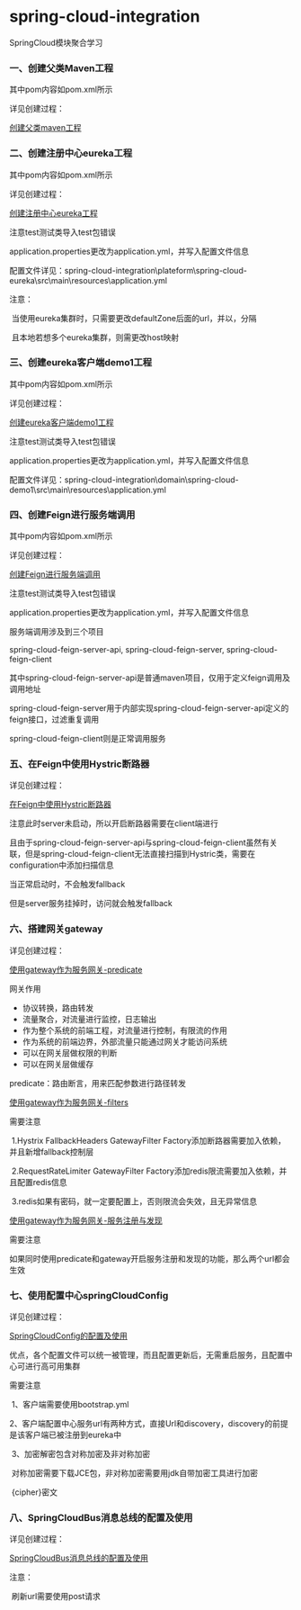 # spring-cloud-integration
SpringCloud模块聚合学习

### 一、创建父类Maven工程

其中pom内容如pom.xml所示

详见创建过程：

[创建父类maven工程](https://blog.csdn.net/qq_43479628/article/details/113863725)

### 二、创建注册中心eureka工程

其中pom内容如pom.xml所示

详见创建过程：

[创建注册中心eureka工程](https://blog.csdn.net/qq_43479628/article/details/113865942)

注意test测试类导入test包错误

application.properties更改为application.yml，并写入配置文件信息

配置文件详见：spring-cloud-integration\plateform\spring-cloud-eureka\src\main\resources\application.yml

注意：

​	当使用eureka集群时，只需要更改defaultZone后面的url，并以，分隔

​	且本地若想多个eureka集群，则需更改host映射

### 三、创建eureka客户端demo1工程

其中pom内容如pom.xml所示

详见创建过程：

[创建eureka客户端demo1工程](https://blog.csdn.net/qq_43479628/article/details/113868969)

注意test测试类导入test包错误

application.properties更改为application.yml，并写入配置文件信息

配置文件详见：spring-cloud-integration\domain\spring-cloud-demo1\src\main\resources\application.yml

### 四、创建Feign进行服务端调用

其中pom内容如pom.xml所示

详见创建过程：

[创建Feign进行服务端调用](https://blog.csdn.net/qq_43479628/article/details/113876501)

注意test测试类导入test包错误

application.properties更改为application.yml，并写入配置文件信息

服务端调用涉及到三个项目

spring-cloud-feign-server-api, spring-cloud-feign-server, spring-cloud-feign-client

其中spring-cloud-feign-server-api是普通maven项目，仅用于定义feign调用及调用地址

spring-cloud-feign-server用于内部实现spring-cloud-feign-server-api定义的feign接口，过滤重复调用

spring-cloud-feign-client则是正常调用服务

### 五、在Feign中使用Hystric断路器

详见创建过程：

[在Feign中使用Hystric断路器](https://blog.csdn.net/qq_43479628/article/details/113880242)

注意此时server未启动，所以开启断路器需要在client端进行

且由于spring-cloud-feign-server-api与spring-cloud-feign-client虽然有关联，但是spring-cloud-feign-client无法直接扫描到Hystric类，需要在configuration中添加扫描信息

当正常启动时，不会触发fallback

但是server服务挂掉时，访问就会触发fallback

### 六、搭建网关gateway

详见创建过程：

[使用gateway作为服务网关-predicate](https://blog.csdn.net/qq_43479628/article/details/113882426)

网关作用

- 协议转换，路由转发
- 流量聚合，对流量进行监控，日志输出
- 作为整个系统的前端工程，对流量进行控制，有限流的作用
- 作为系统的前端边界，外部流量只能通过网关才能访问系统
- 可以在网关层做权限的判断
- 可以在网关层做缓存

predicate：路由断言，用来匹配参数进行路径转发

[使用gateway作为服务网关-filters](https://blog.csdn.net/qq_43479628/article/details/113939461)

需要注意

​	1.Hystrix FallbackHeaders GatewayFilter Factory添加断路器需要加入依赖，并且新增fallback控制层

​	2.RequestRateLimiter GatewayFilter Factory添加redis限流需要加入依赖，并且配置redis信息

​	3.redis如果有密码，就一定要配置上，否则限流会失效，且无异常信息

[使用gateway作为服务网关-服务注册与发现](https://blog.csdn.net/qq_43479628/article/details/114011123)

需要注意

​	如果同时使用predicate和gateway开启服务注册和发现的功能，那么两个url都会生效

### 七、使用配置中心springCloudConfig

详见创建过程：

[SpringCloudConfig的配置及使用](https://blog.csdn.net/qq_43479628/article/details/114021607)

优点，各个配置文件可以统一被管理，而且配置更新后，无需重启服务，且配置中心可进行高可用集群

需要注意

​	1、客户端需要使用bootstrap.yml

​	2、客户端配置中心服务url有两种方式，直接Url和discovery，discovery的前提是该客户端已被注册到eureka中

​	3、加密解密包含对称加密及非对称加密

​	对称加密需要下载JCE包，非对称加密需要用jdk自带加密工具进行加密

​	{cipher}密文

### 八、SpringCloudBus消息总线的配置及使用

详见创建过程：

[SpringCloudBus消息总线的配置及使用](https://blog.csdn.net/qq_43479628/article/details/114121237)

注意：

​	刷新url需要使用post请求